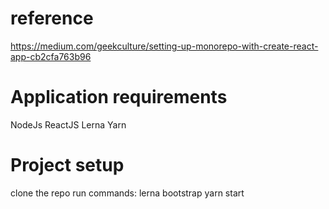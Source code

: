 # reference 
https://medium.com/geekculture/setting-up-monorepo-with-create-react-app-cb2cfa763b96

# Application requirements
NodeJs
ReactJS
Lerna
Yarn

# Project setup 
clone the repo
run commands:
    lerna bootstrap
    yarn start

